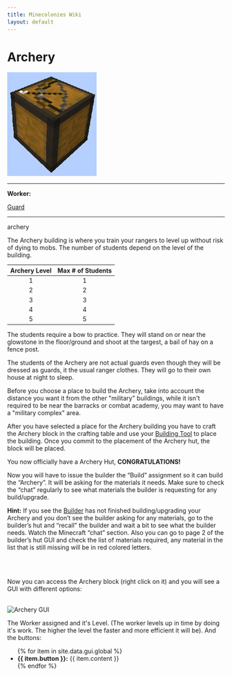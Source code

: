 ```yaml
---
title: Minecolonies Wiki
layout: default
---
```

# Archery

<div class="infobox box text-center">
    <img src="../../assets/images/buildings/archery_block.png" alt="Archery" />
    <hr />
    <div class="row section-text text-left">
        <div class="col">
        <p><strong>Worker:</strong></p>
        </div>
        <div class="col">
        <p><a href="../workers/guard">Guard</a></p>
        </div>
    </div>
    <hr />
    <recipe>archery</recipe>
</div>

The Archery building is where you train your rangers to level up without risk of dying to mobs. The number of students depend on the level of the building. 

| Archery Level | Max # of Students |
| :----: | :----: |
| 1 | 1 |
| 2 | 2 |
| 3 | 3 |
| 4 | 4 |
| 5 | 5 |

The students require a bow to practice. They will stand on or near the glowstone in the floor/ground and shoot at the targest, a bail of hay on a fence post. 

The students of the Archery are not actual guards even though they will be dressed as guards, it the usual ranger clothes. They will go to their own house at night to sleep. 

Before you choose a place to build the Archery, take into account the distance you want it from the other "military" buildings, while it isn't required to be near the barracks or combat academy, you may want to have a "military complex" area.

After you have selected a place for the Archery building you have to craft the Archery block in the crafting table and use your [Building Tool](../items/buildingtool) to place the building. Once you commit to the placement of the Archery hut, the block will be placed.

You now officially have a Archery Hut, **CONGRATULATIONS!**

Now you will have to issue the builder the “Build” assignment so it can build the “Archery”. It will be asking for the materials it needs. Make sure to check the “chat” regularly to see what materials the builder is requesting for any build/upgrade.

**Hint:** If you see the [Builder](../../source/workers/builder) has not finished building/upgrading your Archery and you don’t see the builder asking for any materials, go to the builder’s hut and “recall” the builder and wait a bit to see what the builder needs. Watch the Minecraft “chat” section. Also you can go to page 2 of the builder’s hut GUI and check the list of materials required, any material in the list that is still missing will be in red colored letters.

<br>



<br>

Now you can access the Archery block (right click on it) and you will see a GUI with different options:

<br>
<div class="row">
  <div class="col-sm-12 col-md">
    <img src="../../assets/images/Buildings/archerygui.png" class="img-fluid mx-auto" alt="Archery GUI">
   </div>
  <div class="col-sm-12 col-md">
    <p>The Worker assigned and it's Level. (The worker levels up in time by doing it's work. The higher the level the faster and more efficient it will be). And the buttons:</p>
    <ul>
      {% for item in site.data.gui.global %}
        <li><strong>{{ item.button }}:</strong> {{ item.content }}</li>
      {% endfor %}
    </ul>
  </div>
</div>
<br>

